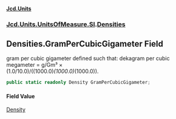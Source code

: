 #### [Jcd.Units](index.md 'index')
### [Jcd.Units.UnitsOfMeasure.SI](Jcd.Units.UnitsOfMeasure.SI.md 'Jcd.Units.UnitsOfMeasure.SI').[Densities](Densities.md 'Jcd.Units.UnitsOfMeasure.SI.Densities')

## Densities.GramPerCubicGigameter Field

gram per cubic gigameter defined such that: dekagram per cubic megameter = g/Gm³ ×  
(1.0/10.0)/((1000.0)*(1000.0)*(1000.0)).

```csharp
public static readonly Density GramPerCubicGigameter;
```

#### Field Value
[Density](Density.md 'Jcd.Units.UnitTypes.Density')